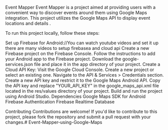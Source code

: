 Event Mapper
Event Mapper is a project aimed at providing users with a convenient way to discover events around them using Google Maps integration. This project utilizes the Google Maps API to display event locations and details .


To run this project locally, follow these steps:

Set up Firebase for Android://You can watch youtube videos and set it up there are many videos to setup firebasea and cloud api
Create a new Firebase project on the Firebase Console.
Follow the instructions to add your Android app to the Firebase project.
Download the google-services.json file and place it in the app directory of your project.
Create a Cloud API Key:
Visit the Google Cloud Console.
Create a new project or select an existing one.
Navigate to the API & Services > Credentials section.
Create a new API key and restrict it to the Google Maps Android API.
Copy the API key and replace "YOUR_API_KEY" in the google_maps_api.xml file located in the res/values directory of your project.
Build and run the project using Android Studio.
Dependencies
Google Maps SDK for Android
Firebase Authentication
Firebase Realtime Database

Contributing
Contributions are welcome! If you'd like to contribute to this project, please fork the repository and submit a pull request with your changes.# Event-Mapper-using-Google-Maps
